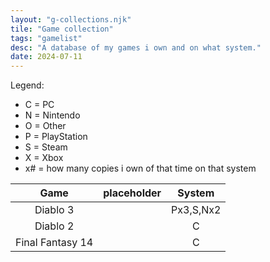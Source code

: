 ```yaml
---
layout: "g-collections.njk"
tile: "Game collection"
tags: "gamelist"
desc: "A database of my games i own and on what system."
date: 2024-07-11
---
```


Legend:
  - C = PC
  - N = Nintendo
  - O = Other
  - P = PlayStation
  - S = Steam
  - X = Xbox
  - x# = how many copies i own of that time on that system

|   Game   | placeholder |   System  |
|:--------:        |:-----------:|:---------:|
| Diablo 3         |             | Px3,S,Nx2 |
| Diablo 2         |             |     C     |
| Final Fantasy 14 |             |     C     |